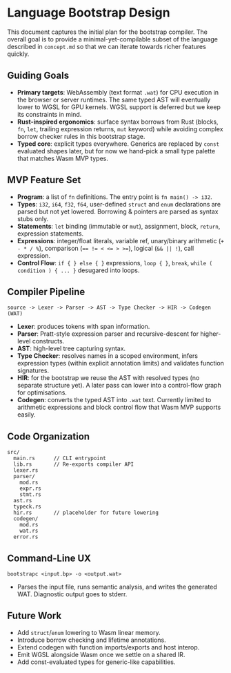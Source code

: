 # Language Bootstrap Design

This document captures the initial plan for the bootstrap compiler. The overall goal is to provide a minimal-yet-compilable subset of the language described in `concept.md` so that we can iterate towards richer features quickly.

## Guiding Goals

- **Primary targets**: WebAssembly (text format `.wat`) for CPU execution in the browser or server runtimes. The same typed AST will eventually lower to WGSL for GPU kernels. WGSL support is deferred but we keep its constraints in mind.
- **Rust-inspired ergonomics**: surface syntax borrows from Rust (blocks, `fn`, `let`, trailing expression returns, `mut` keyword) while avoiding complex borrow checker rules in this bootstrap stage.
- **Typed core**: explicit types everywhere. Generics are replaced by `const` evaluated shapes later, but for now we hand-pick a small type palette that matches Wasm MVP types.

## MVP Feature Set

- **Program**: a list of `fn` definitions. The entry point is `fn main() -> i32`.
- **Types**: `i32`, `i64`, `f32`, `f64`, user-defined `struct` and `enum` declarations are parsed but not yet lowered. Borrowing & pointers are parsed as syntax stubs only.
- **Statements**: `let` binding (immutable or `mut`), assignment, block, `return`, expression statements.
- **Expressions**: integer/float literals, variable ref, unary/binary arithmetic (`+ - * / %`), comparison (`== != < <= > >=`), logical (`&& || !`), call expression.
- **Control Flow**: `if { } else { }` expressions, `loop { }`, `break`, `while ( condition ) { ... }` desugared into loops.

## Compiler Pipeline

```
source -> Lexer -> Parser -> AST -> Type Checker -> HIR -> Codegen (WAT)
```

- **Lexer**: produces tokens with span information.
- **Parser**: Pratt-style expression parser and recursive-descent for higher-level constructs.
- **AST**: high-level tree capturing syntax.
- **Type Checker**: resolves names in a scoped environment, infers expression types (within explicit annotation limits) and validates function signatures.
- **HIR**: for the bootstrap we reuse the AST with resolved types (no separate structure yet). A later pass can lower into a control-flow graph for optimisations.
- **Codegen**: converts the typed AST into `.wat` text. Currently limited to arithmetic expressions and block control flow that Wasm MVP supports easily.

## Code Organization

```
src/
  main.rs      // CLI entrypoint
  lib.rs       // Re-exports compiler API
  lexer.rs
  parser/
    mod.rs
    expr.rs
    stmt.rs
  ast.rs
  typeck.rs
  hir.rs       // placeholder for future lowering
  codegen/
    mod.rs
    wat.rs
  error.rs
```

## Command-Line UX

```
bootstrapc <input.bp> -o <output.wat>
```

- Parses the input file, runs semantic analysis, and writes the generated WAT. Diagnostic output goes to stderr.

## Future Work

- Add `struct`/`enum` lowering to Wasm linear memory.
- Introduce borrow checking and lifetime annotations.
- Extend codegen with function imports/exports and host interop.
- Emit WGSL alongside Wasm once we settle on a shared IR.
- Add const-evaluated types for generic-like capabilities.

